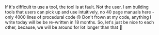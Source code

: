 If it's difficult to use a tool, the tool is at fault. Not the user. I am building tools that users can pick up and use intuitively, no 40 page manuals here - only 4000 lines of  procedural code 🙃 Don't frown at my code, anything I write today will be be re-written in 18 months. So, let's just be nice to each other, because, we will be around for lot longer than that 🤞
